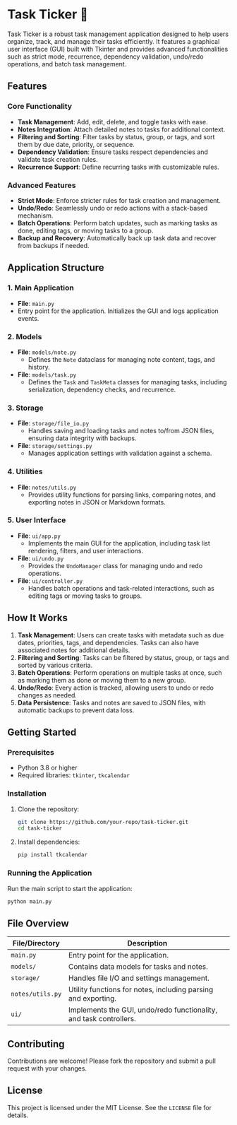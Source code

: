 # Task Ticker 📝

Task Ticker is a robust task management application designed to help users organize, track, and manage their tasks efficiently. It features a graphical user interface (GUI) built with Tkinter and provides advanced functionalities such as strict mode, recurrence, dependency validation, undo/redo operations, and batch task management.

## Features

### Core Functionality

- **Task Management**: Add, edit, delete, and toggle tasks with ease.
- **Notes Integration**: Attach detailed notes to tasks for additional context.
- **Filtering and Sorting**: Filter tasks by status, group, or tags, and sort them by due date, priority, or sequence.
- **Dependency Validation**: Ensure tasks respect dependencies and validate task creation rules.
- **Recurrence Support**: Define recurring tasks with customizable rules.

### Advanced Features

- **Strict Mode**: Enforce stricter rules for task creation and management.
- **Undo/Redo**: Seamlessly undo or redo actions with a stack-based mechanism.
- **Batch Operations**: Perform batch updates, such as marking tasks as done, editing tags, or moving tasks to a group.
- **Backup and Recovery**: Automatically back up task data and recover from backups if needed.

## Application Structure

### 1. **Main Application**

- **File**: `main.py`
- Entry point for the application. Initializes the GUI and logs application events.

### 2. **Models**

- **File**: `models/note.py`
  - Defines the `Note` dataclass for managing note content, tags, and history.
- **File**: `models/task.py`
  - Defines the `Task` and `TaskMeta` classes for managing tasks, including serialization, dependency checks, and recurrence.

### 3. **Storage**

- **File**: `storage/file_io.py`
  - Handles saving and loading tasks and notes to/from JSON files, ensuring data integrity with backups.
- **File**: `storage/settings.py`
  - Manages application settings with validation against a schema.

### 4. **Utilities**

- **File**: `notes/utils.py`
  - Provides utility functions for parsing links, comparing notes, and exporting notes in JSON or Markdown formats.

### 5. **User Interface**

- **File**: `ui/app.py`
  - Implements the main GUI for the application, including task list rendering, filters, and user interactions.
- **File**: `ui/undo.py`
  - Provides the `UndoManager` class for managing undo and redo operations.
- **File**: `ui/controller.py`
  - Handles batch operations and task-related interactions, such as editing tags or moving tasks to groups.

## How It Works

1. **Task Management**: Users can create tasks with metadata such as due dates, priorities, tags, and dependencies. Tasks can also have associated notes for additional details.
2. **Filtering and Sorting**: Tasks can be filtered by status, group, or tags and sorted by various criteria.
3. **Batch Operations**: Perform operations on multiple tasks at once, such as marking them as done or moving them to a new group.
4. **Undo/Redo**: Every action is tracked, allowing users to undo or redo changes as needed.
5. **Data Persistence**: Tasks and notes are saved to JSON files, with automatic backups to prevent data loss.

## Getting Started

### Prerequisites

- Python 3.8 or higher
- Required libraries: `tkinter`, `tkcalendar`

### Installation

1. Clone the repository:

   ```bash
   git clone https://github.com/your-repo/task-ticker.git
   cd task-ticker
   ```

2. Install dependencies:

   ```bash
   pip install tkcalendar
   ```

### Running the Application

Run the main script to start the application:

```bash
python main.py
```

## File Overview

| File/Directory         | Description                                                                 |
|-------------------------|-----------------------------------------------------------------------------|
| `main.py`              | Entry point for the application.                                           |
| `models/`              | Contains data models for tasks and notes.                                  |
| `storage/`             | Handles file I/O and settings management.                                  |
| `notes/utils.py`       | Utility functions for notes, including parsing and exporting.              |
| `ui/`                  | Implements the GUI, undo/redo functionality, and task controllers.         |

## Contributing

Contributions are welcome! Please fork the repository and submit a pull request with your changes.

## License

This project is licensed under the MIT License. See the `LICENSE` file for details.
